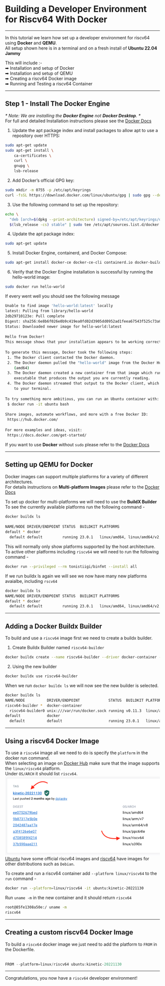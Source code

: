 # Building a Developer Environment for Riscv64 With Docker

---

In this tutorial we learn how set up a developer environment for riscv64 using **Docker** and **QEMU**.  
All setup shown here is in a terminal and on a fresh install of **Ubuntu 22.04 Jammy**

This will include :-  
➡ Installation and setup of Docker  
➡ Installation and setup of QEMU  
➡ Creating a riscv64 Docker image  
➡ Running and Testing a riscv64 Container

---

## Step 1 - Install The Docker Engine

_* Note: We are installing the **Docker Engine** not **Docker Desktop**. *_  
For full and detailed Installation instructions please see the [Docker Docs](https://docs.docker.com/engine/install/ubuntu/)

1. Update the apt package index and install packages to allow apt to use a repository over HTTPS:

```bash
sudo apt-get update
sudo apt-get install \
    ca-certificates \
    curl \
    gnupg \
    lsb-release
```

2. Add Docker’s official GPG key:

```bash
sudo mkdir -m 0755 -p /etc/apt/keyrings
curl -fsSL https://download.docker.com/linux/ubuntu/gpg | sudo gpg --dearmor -o /etc/apt/keyrings/docker.gpg
```

3. Use the following command to set up the repository:

```bash
echo \
  "deb [arch=$(dpkg --print-architecture) signed-by=/etc/apt/keyrings/docker.gpg] https://download.docker.com/linux/ubuntu \
  $(lsb_release -cs) stable" | sudo tee /etc/apt/sources.list.d/docker.list > /dev/null
```

4. Update the apt package index:

```bash
sudo apt-get update
```

5. Install Docker Engine, containerd, and Docker Compose:

```bash
sudo apt-get install docker-ce docker-ce-cli containerd.io docker-buildx-plugin docker-compose-plugin
```

6. Verify that the Docker Engine installation is successful by running the hello-world image:

```bash
sudo docker run hello-world
```

If every went well you should see the following message

```bash
Unable to find image 'hello-world:latest' locally
latest: Pulling from library/hello-world
2db29710123e: Pull complete
Digest: sha256:6e8b6f026e0b9c419ea0fd02d3905dd0952ad1feea67543f525c73a0a790fefb
Status: Downloaded newer image for hello-world:latest

Hello from Docker!
This message shows that your installation appears to be working correctly.

To generate this message, Docker took the following steps:
 1. The Docker client contacted the Docker daemon.
 2. The Docker daemon pulled the "hello-world" image from the Docker Hub.
    (amd64)
 3. The Docker daemon created a new container from that image which runs the
    executable that produces the output you are currently reading.
 4. The Docker daemon streamed that output to the Docker client, which sent it
    to your terminal.

To try something more ambitious, you can run an Ubuntu container with:
 $ docker run -it ubuntu bash

Share images, automate workflows, and more with a free Docker ID:
 https://hub.docker.com/

For more examples and ideas, visit:
 https://docs.docker.com/get-started/

```

If you want to use **Docker** without `sudo` please refer to the [Docker Docs](https://docs.docker.com/engine/install/linux-postinstall/#manage-docker-as-a-non-root-user)

---

## Setting up QEMU for Docker

Docker images can support multiple platforms for a variety of different architectures.  
For details instructions on **Multi-platform Images** please refer to the [Docker Docs](https://docs.docker.com/build/building/multi-platform/)

To set up docker for multi-platforms we will need to use the **BuildX Builder**  
To see the currently available platforms run the following command -

```bash
docker buildx ls

NAME/NODE DRIVER/ENDPOINT STATUS  BUILDKIT PLATFORMS
default * docker
  default default         running 23.0.1   linux/amd64, linux/amd64/v2, linux/amd64/v3, linux/amd64/v4, linux/386
```

This will normally only show platforms supported by the host architecture.  
To active other platforms including `riscv64` we will need to run the following command -

```bash
docker run --privileged --rm tonistiigi/binfmt --install all
```

If we run buildx ls again we will see we now have many new platforms avaialbe, including `rscv64`

```bash
docker buildx ls
NAME/NODE DRIVER/ENDPOINT STATUS  BUILDKIT PLATFORMS
default * docker
  default default         running 23.0.1   linux/amd64, linux/amd64/v2, linux/amd64/v3, linux/amd64/v4, linux/386, linux/arm64, linux/riscv64, linux/ppc64le, linux/s390x, linux/mips64le, linux/mips64, linux/arm/v7, linux/arm/v6
```

---

## Adding a Docker Buildx Builder

To build and use a `riscv64` image first we need to create a buildx builder.

1. Create Buildx Builder named `riscv64-builder`

```bash
docker buildx create --name riscv64-builder --driver docker-container --bootstrap
```

2. Using the new builder

```bash
docker buildx use riscv64-builder
```

When we run `docker buildx ls` we will now see the new builder is selected.

```bash
docker buildx ls
NAME/NODE          DRIVER/ENDPOINT             STATUS  BUILDKIT PLATFORMS
riscv64-builder *  docker-container
  riscv64-builder0 unix:///var/run/docker.sock running v0.11.3  linux/amd64, linux/amd64/v2, linux/amd64/v3, linux/amd64/v4, linux/arm64, linux/riscv64, linux/ppc64le, linux/s390x, linux/386, linux/mips64le, linux/mips64, linux/arm/v7, linux/arm/v6
default            docker
  default          default                     running 23.0.1   linux/amd64, linux/amd64/v2, linux/amd64/v3, linux/amd64/v4, linux/386, linux/arm64, linux/riscv64, linux/ppc64le, linux/s390x, linux/mips64le, linux/mips64, linux/arm/v7, linux/arm/v6
```

---

## Using a riscv64 Docker Image

To use a `riscv64` image all we need to do is specify the `platform` in the docker run command.  
When selecting an image on [Docker Hub](https://hub.docker.com/) make sure that the image supports the `linux/riscv64` platform.  
Under `OS/ARCH` it should list `riscv64`.  
![](os-riscv.png)
[Ubuntu](https://hub.docker.com/_/ubuntu/tags) have some official riscv64 images
and [riscv64](https://hub.docker.com/u/riscv64) have images for other distributions such as `Debian`.

To create and run a riscv64 container add `--platform linux/riscv64` to the `run` command -

```bash
docker run --platform=linux/riscv64 -it ubuntu:kinetic-20221130
```

Run `uname -m` in the new container and it should return `riscv64`

```bash
root@85fe1308a50e:/ uname -m
riscv64
```

---

## Creating a custom riscv64 Docker Image

To build a `riscv64` docker image we just need to add the platform to `FROM` in the Dockerfile.

```javascript

FROM --platform=linux/riscv64 ubuntu:kinetic-20221130

```

---

Congratulations, you now have a `riscv64` developer environment!
